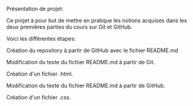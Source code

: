 ﻿Présentation de projet:

Ce projet à pour but de mettre en pratique les notions acquises dans les deux premières parties du cours sur Git et GitHub.

Voici les différentes étapes:


Création du repository à partir de GitHub avec le fichier README.md

Modification du texte du fichier README.md à partir de Git.

Création d'un fichier .html.

Modification du texte du fichier README.md à partir de GitHub.

Création d'un fichier .css.



